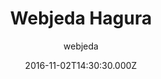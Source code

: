 ---
title: Webjeda Hagura
github: https://github.com/sharu725/hagura
demo: https://webjeda.com/hagura
author: webjeda
ssg:
  - Jekyll
cms:
  - Markdown
date: 2016-11-02T14:30:30.000Z
description: A light weight, minimal Jekyll theme.
draft: true
publish_date: '2016-11-02T14:30:30Z'
update_date: '2022-06-23T04:37:23Z'
github_star: 253
github_fork: 153
---